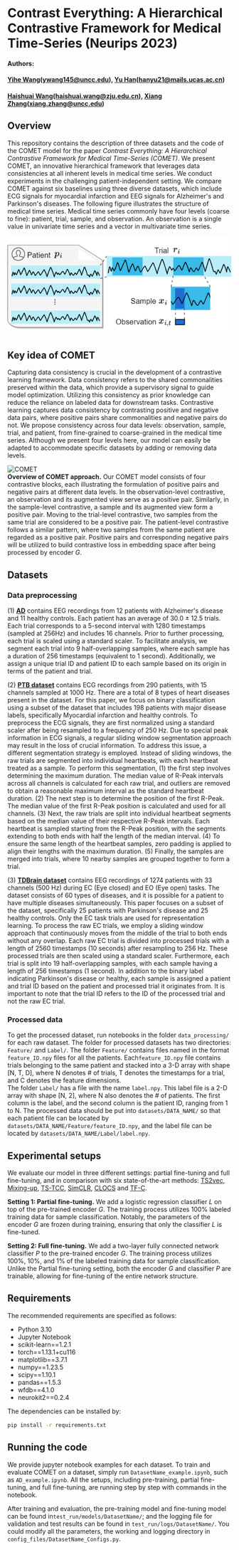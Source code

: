 
  
# Contrast Everything: A Hierarchical Contrastive Framework for Medical Time-Series (Neurips 2023)  

#### Authors: 
#### [Yihe Wang](https://webpages.charlotte.edu/ywang145/)(ywang145@uncc.edu), [Yu Han]()(hanyu21@mails.ucas.ac.cn)
####  [Haishuai Wang]()(haishuai.wang@zju.edu.cn), [Xiang Zhang](http://xiangzhang.info/)(xiang.zhang@uncc.edu)
  
## Overview  
This repository contains the description of three datasets and the code of the COMET model for the paper *Contrast Everything: A Hierarchical Contrastive Framework for Medical Time-Series (COMET)*. We present COMET, an innovative hierarchical framework that leverages data consistencies at all inherent levels in medical time series. We conduct experiments in the challenging patient-independent setting. We compare COMET against six baselines using three diverse datasets, which include ECG signals for myocardial infarction and EEG signals for Alzheimer's and Parkinson's diseases. The following figure illustrates the structure of medical time series. Medical time series commonly have four levels (coarse to fine): patient, trial, sample, and observation. An observation is a single value in univariate time series and a vector in multivariate time series.


![Medical Time Series](Fig/patient-data-structure-v2.png)
 
## Key idea of COMET
Capturing data consistency is crucial in the development of a contrastive learning framework. Data consistency refers to the shared commonalities preserved within the data, which provide a supervisory signal to guide model optimization. Utilizing this consistency as prior knowledge can reduce the reliance on labeled data for downstream tasks. Contrastive learning captures data consistency by contrasting positive and negative data pairs, where positive pairs share commonalities and negative pairs do not. We propose consistency across four data levels: observation, sample, trial, and patient, from fine-grained to coarse-grained in the medical time series. Although we present four levels here, our model can easily be adapted to accommodate specific datasets by adding or removing data levels.
 
![COMET](https://github.com/DL4mHealth/COMET/blob/main/Fig/comet-framework-v6.png)  
**Overview of COMET approach.**  Our COMET model consists of four contrastive blocks, each illustrating the formulation of positive pairs and negative pairs at different data levels. In the observation-level contrastive, an observation and its augmented view serve as a positive pair. Similarly, in the sample-level contrastive, a sample and its augmented view form a positive pair. Moving to the trial-level contrastive, two samples from the same trial are considered to be a positive pair. The patient-level contrastive follows a similar pattern, where two samples from the same patient are regarded as a positive pair. Positive pairs and corresponding negative pairs will be utilized to build contrastive loss in embedding space after being processed by encoder $G$.




  
  
## Datasets  
### Data preprocessing
(1) **[AD](https://osf.io/jbysn/)** contains EEG recordings from 12 patients with Alzheimer's disease and 11 healthy controls. Each patient has an average of 30.0 $\pm$ 12.5 trials. Each trial corresponds to a 5-second interval with 1280 timestamps (sampled at 256Hz) and includes 16 channels. Prior to further processing, each trial is scaled using a standard scaler. To facilitate analysis, we segment each trial into 9 half-overlapping samples, where each sample has a duration of 256 timestamps (equivalent to 1 second). Additionally, we assign a unique trial ID and patient ID to each sample based on its origin in terms of the patient and trial.

(2) **[PTB dataset](https://physionet.org/content/ptbdb/1.0.0/)** contains ECG recordings from 290 patients, with 15 channels sampled at 1000 Hz. There are a total of 8 types of heart diseases present in the dataset. For this paper, we focus on binary classification using a subset of the dataset that includes 198 patients with major disease labels, specifically Myocardial infarction and healthy controls. To preprocess the ECG signals, they are first normalized using a standard scaler after being resampled to a frequency of 250 Hz. Due to special peak information in ECG signals, a regular sliding window segmentation approach may result in the loss of crucial information. To address this issue, a different segmentation strategy is employed. Instead of sliding windows, the raw trials are segmented into individual heartbeats, with each heartbeat treated as a sample. To perform this segmentation, (1) the first step involves determining the maximum duration. The median value of R-Peak intervals across all channels is calculated for each raw trial, and outliers are removed to obtain a reasonable maximum interval as the standard heartbeat duration. (2) The next step is to determine the position of the first R-Peak. The median value of the first R-Peak position is calculated and used for all channels. (3) Next, the raw trials are split into individual heartbeat segments based on the median value of their respective R-Peak intervals. Each heartbeat is sampled starting from the R-Peak position, with the segments extending to both ends with half the length of the median interval. (4) To ensure the same length of the heartbeat samples, zero padding is applied to align their lengths with the maximum duration. (5) Finally, the samples are merged into trials, where 10 nearby samples are grouped together to form a trial.

(3) **[TDBrain dataset](https://brainclinics.com/resources/)** contains EEG recordings of 1274 patients with 33 channels (500 Hz) during EC (Eye closed) and EO (Eye open) tasks. The dataset consists of 60 types of diseases, and it is possible for a patient to have multiple diseases simultaneously. This paper focuses on a subset of the dataset, specifically 25 patients with Parkinson's disease and 25 healthy controls. Only the EC task trials are used for representation learning. To process the raw EC trials, we employ a sliding window approach that continuously moves from the middle of the trial to both ends without any overlap. Each raw EC trial is divided into processed trials with a length of 2560 timestamps (10 seconds) after resampling to 256 Hz. These processed trials are then scaled using a standard scaler. Furthermore, each trial is split into 19 half-overlapping samples, with each sample having a length of 256 timestamps (1 second). In addition to the binary label indicating Parkinson's disease or healthy, each sample is assigned a patient and trial ID based on the patient and processed trial it originates from. It is important to note that the trial ID refers to the ID of the processed trial and not the raw EC trial.


### Processed data 
To get the processed dataset, run notebooks in the folder `data_processing/` for each raw dataset. The folder for processed datasets has two directories: `Feature/` and `Label/`. The folder `Feature/` contains files named in the format `feature_ID.npy` files for all the patients. Each`feature_ID.npy` file contains trials belonging to the same patient and stacked into a 3-D array with shape [N, T, D], where N denotes # of trials, T denotes the timestamps for a trial, and C denotes the feature dimensions.   
The folder `Label/` has a file with the name `label.npy`. This label file is a 2-D array with shape [N, 2], where N also denotes the # of patients. The first column is the label, and the second column is the patient ID, ranging from 1 to N. The processed data should be put into `datasets/DATA_NAME/` so that each patient file can be located by `datasets/DATA_NAME/Feature/feature_ID.npy`, and the label file can be located by `datasets/DATA_NAME/Label/label.npy`.  
  

## Experimental setups

We evaluate our model in three different settings: partial fine-tuning and full fine-tuning, and in comparison with six state-of-the-art methods: [TS2vec](https://github.com/yuezhihan/ts2vec), [Mixing-up](https://github.com/Wickstrom/MixupContrastiveLearning), [TS-TCC](https://github.com/emadeldeen24/TS-TCC), [SimCLR](https://github.com/iantangc/ContrastiveLearningHAR), [CLOCS](https://github.com/danikiyasseh/CLOCS) and [TF-C](https://github.com/mims-harvard/TFC-pretraining).

**Setting 1: Partial fine-tuning.** We add a logistic regression classifier $L$ on top of the pre-trained encoder $G$. The training process utilizes 100% labeled training data for sample classification. Notably, the parameters of the encoder $G$ are frozen during training, ensuring that only the classifier $L$ is fine-tuned.

**Setting 2: Full fine-tuning.** We add a two-layer fully connected network classifier $P$ to the pre-trained encoder $G$. The training process utilizes 100%, 10%, and 1% of the labeled training data for sample classification. Unlike the Partial fine-tuning setting, both the encoder $G$ and classifier $P$ are trainable, allowing for fine-tuning of the entire network structure. 


## Requirements  
  
The recommended requirements are specified as follows:  
* Python 3.10  
* Jupyter Notebook  
* scikit-learn==1.2.1    
* torch==1.13.1+cu116    
* matplotlib==3.7.1    
* numpy==1.23.5    
* scipy==1.10.1    
* pandas==1.5.3    
* wfdb==4.1.0    
* neurokit2==0.2.4  
  
The dependencies can be installed by:  
```bash  
pip install -r requirements.txt
```
  
## Running the code  
  
We provide jupyter notebook examples for each dataset. To train and evaluate COMET on a dataset, simply run `DatasetName_example.ipynb`, such as `AD_example.ipynb`.  All the setups, including pre-training, partial fine-tuning, and full fine-tuning, are running step by step with commands in the notebook.  

After training and evaluation, the pre-training model and fine-tuning model can be found in`test_run/models/DatasetName/`; and the logging file for validation and test results can be found in  `test_run/logs/DatasetName/`. You could modify all the parameters, the working and logging directory in `config_files/DatasetName_Configs.py`.  
